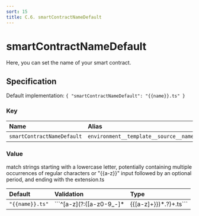 ```yaml
---
sort: 15
title: C.6. smartContractNameDefault
---
```


# smartContractNameDefault

Here, you can set the name of your smart contract.


## Specification

Default implementation: ```{ "smartContractNameDefault": "{{name}}.ts" }```

### Key

| **Name** | **Alias** | **Category** | **Methods** |  
|:--|:--|:--|:--|
| ```smartContractNameDefault``` | ```environment__template__source__name``` | [Workspace](../options/#workspace) | [setEnvironment](../features/setEnvironment.html#options) |

### Value

match strings starting with a lowercase letter, potentially containing multiple occurrences of regular characters or "{{a-z}}" input followed by an optional period, and ending with the extension.ts

| **Default** | **Validation** | **Type** |
|:--|:--|:--|
| ```"{{name}}.ts"``` | ```^[a-z](?:([a-z0-9_-]*|{{[a-z]+}})*.?)+.ts``` | ```string``` |

